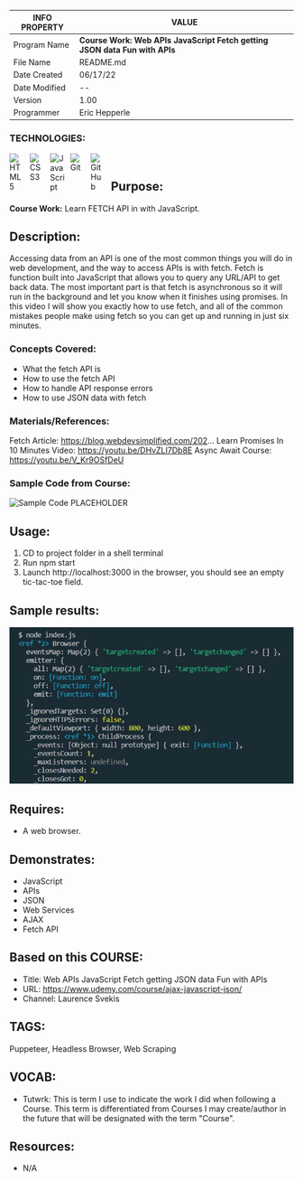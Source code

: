| INFO PROPERTY | VALUE                                                                      |
| ------------- | -------------------------------------------------------------------------- |
| Program Name  | **Course Work: Web APIs JavaScript Fetch getting JSON data Fun with APIs** |
| File Name     | README.md                                                                  |
| Date Created  | 06/17/22                                                                   |
| Date Modified | --                                                                         |
| Version       | 1.00                                                                       |
| Programmer    | Eric Hepperle                                                              |

### TECHNOLOGIES:

<img align="left" alt="HTML5" title="HTML5" width="26px" src="https://cdn.jsdelivr.net/gh/devicons/devicon/icons/html5/html5-original.svg" style="padding-right:10px;" />
<img align="left" alt="CSS3" title="CSS3" width="26px" src="https://cdn.jsdelivr.net/gh/devicons/devicon/icons/css3/css3-original.svg" style="padding-right:10px;" />
<img align="left" alt="JavaScript" title="JavaScript" width="26px" src="https://cdn.jsdelivr.net/gh/devicons/devicon/icons/javascript/javascript-original.svg" style="padding-right:10px;" />

<img align="left" alt="Git" title="Git" width="26px" src="https://cdn.jsdelivr.net/gh/devicons/devicon/icons/git/git-original.svg" style="padding-right:10px;" />


<img align="left" alt="GitHub" title="GitHub" width="26px" src="https://user-images.githubusercontent.com/3369400/139448065-39a229ba-4b06-434b-bc67-616e2ed80c8f.png" style="padding-right:10px;" />

<br>

## Purpose:
**Course Work:** Learn FETCH API in with JavaScript.

## Description:

Accessing data from an API is one of the most common things you will do in web development, and the way to access APIs is with fetch. Fetch is function built into JavaScript that allows you to query any URL/API to get back data. The most important part is that fetch is asynchronous so it will run in the background and let you know when it finishes using promises. In this video I will show you exactly how to use fetch, and all of the common mistakes people make using fetch so you can get up and running in just six minutes.

### Concepts Covered:

- What the fetch API is
- How to use the fetch API
- How to handle API response errors
- How to use JSON data with fetch

### Materials/References:

Fetch Article: https://blog.webdevsimplified.com/202...
Learn Promises In 10 Minutes Video: https://youtu.be/DHvZLI7Db8E
Async Await Course: https://youtu.be/V_Kr9OSfDeU

### Sample Code from Course:

![Sample Code PLACEHOLDER]()

    
## Usage:
1. CD to project folder in a shell terminal
2. Run npm start
3. Launch http://localhost:3000 in the browser, you should see an empty tic-tac-toe field.
    
## Sample results: 

![Screenshot: Sample results showing JSON object from console.logging browser object](img/ehw-screenshot--launch-chromium-02.jpg)

## Requires:
* A web browser.
    
## Demonstrates:
* JavaScript
* APIs
* JSON
* Web Services
* AJAX
* Fetch API

## Based on this COURSE:
- Title: Web APIs JavaScript Fetch getting JSON data Fun with APIs
- URL: https://www.udemy.com/course/ajax-javascript-json/
- Channel: Laurence Svekis

## TAGS:
Puppeteer, Headless Browser, Web Scraping

## VOCAB:
- Tutwrk: This is term I use to indicate the work I did when following a Course. This term is differentiated from Courses I may create/author in the future that will be designated with the term "Course".

## Resources:
- N/A
